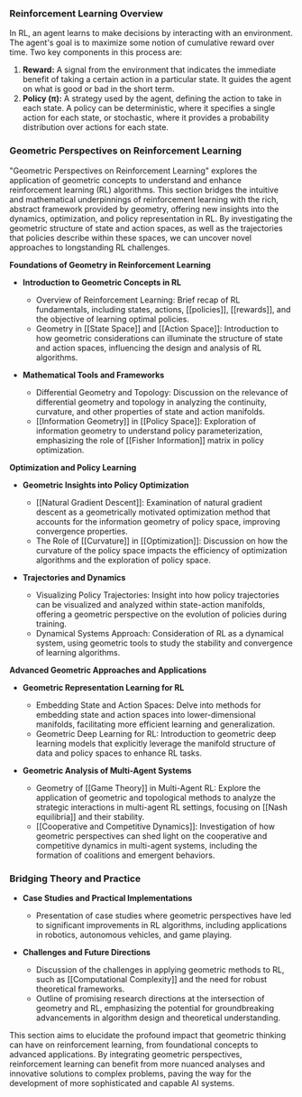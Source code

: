 ### Reinforcement Learning Overview

In RL, an agent learns to make decisions by interacting with an environment. The agent's goal is to maximize some notion of cumulative reward over time. Two key components in this process are:

1. **Reward:** A signal from the environment that indicates the immediate benefit of taking a certain action in a particular state. It guides the agent on what is good or bad in the short term.
2. **Policy (π):** A strategy used by the agent, defining the action to take in each state. A policy can be deterministic, where it specifies a single action for each state, or stochastic, where it provides a probability distribution over actions for each state.

### Geometric Perspectives on Reinforcement Learning

"Geometric Perspectives on Reinforcement Learning" explores the application of geometric concepts to understand and enhance reinforcement learning (RL) algorithms. This section bridges the intuitive and mathematical underpinnings of reinforcement learning with the rich, abstract framework provided by geometry, offering new insights into the dynamics, optimization, and policy representation in RL. By investigating the geometric structure of state and action spaces, as well as the trajectories that policies describe within these spaces, we can uncover novel approaches to longstanding RL challenges.

**Foundations of Geometry in Reinforcement Learning**

- **Introduction to Geometric Concepts in RL**
  - Overview of Reinforcement Learning: Brief recap of RL fundamentals, including states, actions, [[policies]], [[rewards]], and the objective of learning optimal policies.
  - Geometry in [[State Space]] and [[Action Space]]: Introduction to how geometric considerations can illuminate the structure of state and action spaces, influencing the design and analysis of RL algorithms.

- **Mathematical Tools and Frameworks**
  - Differential Geometry and Topology: Discussion on the relevance of differential geometry and topology in analyzing the continuity, curvature, and other properties of state and action manifolds.
  - [[Information Geometry]] in [[Policy Space]]: Exploration of information geometry to understand policy parameterization, emphasizing the role of [[Fisher Information]] matrix in policy optimization.

**Optimization and Policy Learning**

- **Geometric Insights into Policy Optimization**
  - [[Natural Gradient Descent]]: Examination of natural gradient descent as a geometrically motivated optimization method that accounts for the information geometry of policy space, improving convergence properties.
  - The Role of [[Curvature]] in [[Optimization]]: Discussion on how the curvature of the policy space impacts the efficiency of optimization algorithms and the exploration of policy space.

- **Trajectories and Dynamics**
  - Visualizing Policy Trajectories: Insight into how policy trajectories can be visualized and analyzed within state-action manifolds, offering a geometric perspective on the evolution of policies during training.
  - Dynamical Systems Approach: Consideration of RL as a dynamical system, using geometric tools to study the stability and convergence of learning algorithms.

**Advanced Geometric Approaches and Applications**

- **Geometric Representation Learning for RL**
  - Embedding State and Action Spaces: Delve into methods for embedding state and action spaces into lower-dimensional manifolds, facilitating more efficient learning and generalization.
  - Geometric Deep Learning for RL: Introduction to geometric deep learning models that explicitly leverage the manifold structure of data and policy spaces to enhance RL tasks.

- **Geometric Analysis of Multi-Agent Systems**
  - Geometry of [[Game Theory]] in Multi-Agent RL: Explore the application of geometric and topological methods to analyze the strategic interactions in multi-agent RL settings, focusing on [[Nash equilibria]] and their stability.
  - [[Cooperative and Competitive Dynamics]]: Investigation of how geometric perspectives can shed light on the cooperative and competitive dynamics in multi-agent systems, including the formation of coalitions and emergent behaviors.

### Bridging Theory and Practice

- **Case Studies and Practical Implementations**
  - Presentation of case studies where geometric perspectives have led to significant improvements in RL algorithms, including applications in robotics, autonomous vehicles, and game playing.
  
- **Challenges and Future Directions**
  - Discussion of the challenges in applying geometric methods to RL, such as [[Computational Complexity]] and the need for robust theoretical frameworks.
  - Outline of promising research directions at the intersection of geometry and RL, emphasizing the potential for groundbreaking advancements in algorithm design and theoretical understanding.

This section aims to elucidate the profound impact that geometric thinking can have on reinforcement learning, from foundational concepts to advanced applications. By integrating geometric perspectives, reinforcement learning can benefit from more nuanced analyses and innovative solutions to complex problems, paving the way for the development of more sophisticated and capable AI systems.